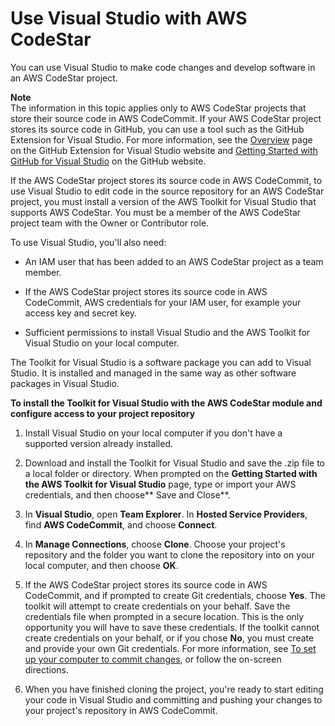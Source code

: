 # Use Visual Studio with AWS CodeStar<a name="setting-up-ide-vs"></a>

You can use Visual Studio to make code changes and develop software in an AWS CodeStar project\. 

**Note**  
The information in this topic applies only to AWS CodeStar projects that store their source code in AWS CodeCommit\. If your AWS CodeStar project stores its source code in GitHub, you can use a tool such as the GitHub Extension for Visual Studio\. For more information, see the [Overview](https://visualstudio.github.com/index.html) page on the GitHub Extension for Visual Studio website and [Getting Started with GitHub for Visual Studio](https://github.com/github/VisualStudio/blob/master/docs/getting-started/index.md) on the GitHub website\.

If the AWS CodeStar project stores its source code in AWS CodeCommit, to use Visual Studio to edit code in the source repository for an AWS CodeStar project, you must install a version of the AWS Toolkit for Visual Studio that supports AWS CodeStar\. You must be a member of the AWS CodeStar project team with the Owner or Contributor role\.

To use Visual Studio, you'll also need:

+ An IAM user that has been added to an AWS CodeStar project as a team member\.

+ If the AWS CodeStar project stores its source code in AWS CodeCommit, AWS credentials for your IAM user, for example your access key and secret key\.

+ Sufficient permissions to install Visual Studio and the AWS Toolkit for Visual Studio on your local computer\.

The Toolkit for Visual Studio is a software package you can add to Visual Studio\. It is installed and managed in the same way as other software packages in Visual Studio\. 

**To install the Toolkit for Visual Studio with the AWS CodeStar module and configure access to your project repository**

1. Install Visual Studio on your local computer if you don't have a supported version already installed\. 

1. Download and install the Toolkit for Visual Studio and save the \.zip file to a local folder or directory\. When prompted on the **Getting Started with the AWS Toolkit for Visual Studio** page, type or import your AWS credentials, and then choose** Save and Close**\.

1. In **Visual Studio**, open **Team Explorer**\. In **Hosted Service Providers**, find **AWS CodeCommit**, and choose **Connect**\.

1. In **Manage Connections**, choose **Clone**\. Choose your project's repository and the folder you want to clone the repository into on your local computer, and then choose **OK**\.

1. If the AWS CodeStar project stores its source code in AWS CodeCommit, and if prompted to create Git credentials, choose **Yes**\. The toolkit will attempt to create credentials on your behalf\. Save the credentials file when prompted in a secure location\. This is the only opportunity you will have to save these credentials\. If the toolkit cannot create credentials on your behalf, or if you chose **No**, you must create and provide your own Git credentials\. For more information, see [To set up your computer to commit changes](getting-started.md#getting-started-git-credentials), or follow the on\-screen directions\.

1. When you have finished cloning the project, you're ready to start editing your code in Visual Studio and committing and pushing your changes to your project's repository in AWS CodeCommit\. 